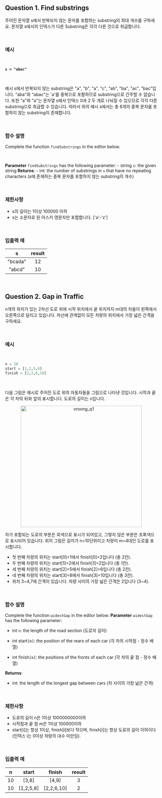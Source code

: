 ## Question 1. Find substrings
 
 주어진 문자열 s에서 반복되지 않는 문자를 포함하는 substring의 최대 개수를 구하세요. 문자열 s에서의 인덱스가 다른 Substring은 각각 다른 것으로 취급합니다.

</br>

### 예시

</br>

 **`s = "abac"`**

</br>

 예시 s에서 반복되지 않는 substring은 "a", "b", "a", "c", "ab", "ba", "ac", "bac"입니다. "aba"와 "abac"는 'a'를 중복으로 포함하므로 substring으로 간주할 수 없습니다. 또한 "a"와 "a"는 문자열 s에서 인덱스 0과 2 두 개로 나눠질 수 있으므로 각각 다른 substring으로 취급할 수 있습니다. 따라서 위의 예시 s에서는 총 8개의 중복 문자를 포함하지 않는 substring이 존재합니다.

</br>

### 함수 설명
 Complete the function `findSubstrings` in the editor below.

 </br>

 **Parameter**
 `findSubstrings` has the following parameter:
    - string `s`: the given string
 **Returns**:
    - int: the number of substrings in `s` that have no repeating characters
    (s에 존재하는 중복 문자를 포함하지 않는 substring의 개수)

</br>

### 제한사항
- s의 길이는 1이상 100000 이하
- s는 소문자로 된 아스키 영문자만 포함합니다. ['a'-'z']

</br>

### 입출력 예

|s|result|
|:---:|:---:|
|"bcada"|12|
|"abcd"|10|

</br>

## Question 2. Gap in Traffic
 
 n개의 위치가 있는 2차선 도로 위에 시작 위치에서 끝 위치까지 m대의 차들이 왼쪽에서 오른쪽으로 달리고 있습니다. 차선에 관계없이 모든 차량의 위치에서 가장 넓은 간격을 구하세요.

</br>

### 예시

</br>

 ```python
 n = 10
 start = [1,2,5,8]
 finish = [2,2,6,10]
 ```
 
</br>

 다음 그림은 예시로 주어진 도로 위의 자동차들을 그림으로 나타낸 것입니다. 시작과 끝은 각 차의 뒤와 앞의 표시합니다. 도로의 길이는 n입니다.
<p align='center'><img width="400" alt="vroong_q1" src="https://imgur.com/glWFS8O.png"></p>
 차가 포함되는 도로의 부분은 회색으로 표시가 되어있고, 그렇지 않은 부분은 초록색으로 표시되어 있습니다.
 위의 그림은 길이가 n=10단위이고 차량이 m=4대인 도로를 표시합니다.
 
 - 첫 번째 차량의 위치는 start[0]=1에서 finish[0]=2입니다 (총 2칸).
 - 두 번째 차량의 위치는 start[1]=2에서 finish[1]=2입니다 (총 1칸).
 - 세 번째 차량의 위치는 start[2]=5에서 finish[2]=6입니다 (총 2칸).
 - 네 번째 차량의 위치는 start[3]=8에서 finish[3]=10입니다 (총 3칸).
 - 위치 3~4,7에 간격이 있습니다. 차량 사이의 가장 넓은 간격은 2입니다 (3~4).
 
</br>

### 함수 설명
 Complete the function `widestGap` in the editor below.
 **Parameter**
 `widestGap` has the following parameter:

   - int `n`: the length of the road section (도로의 길이)

   - int start`[m]`: the position of the rears of each car (각 차의 시작점 - 정수 배열)
    
   - int finish`[m]`: the positions of the fronts of each car (각 차의 끝 점 - 정수 배열)

 **Returns**:
   
   - int: the length of the longest gap between cars
    (차 사이의 가장 넓은 간격)

</br>

### 제한사항
- 도로의 길이 n은 1이상 1000000000이하
- 시작점과 끝 점 m은 1이상 100000이하
- start[i]는 항상 1이상, finish[i]보다 작으며, finish[i]는 항상 도로의 길이 이하이다 (인덱스 i는 0이상 차랑의 대수 미만임).

</br>

### 입출력 예

|n|start|finish|result|
|:---:|:---:|:---:|:---:|
|10|[3,8]|[4,9]|3|
|10|[1,2,5,8]|[2,2,6,10]|2|

